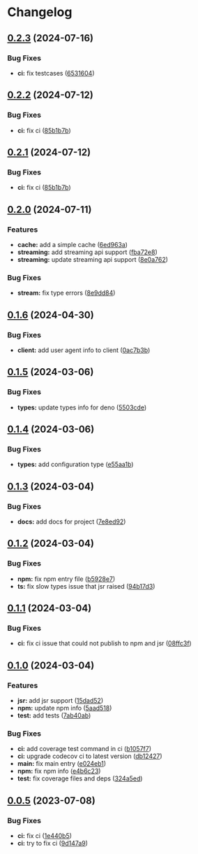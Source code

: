 # Changelog

## [0.2.3](https://github.com/PromptPal/node-sdk/compare/v0.2.2...v0.2.3) (2024-07-16)


### Bug Fixes

* **ci:** fix testcases ([6531604](https://github.com/PromptPal/node-sdk/commit/6531604e635e9960eac22bcd1bc754db500de78c))

## [0.2.2](https://github.com/PromptPal/node-sdk/compare/v0.2.1...v0.2.2) (2024-07-12)


### Bug Fixes

* **ci:** fix ci ([85b1b7b](https://github.com/PromptPal/node-sdk/commit/85b1b7bd390a5ecb6cc99bf289d1f1db98251fff))

## [0.2.1](https://github.com/PromptPal/node-sdk/compare/v0.2.0...v0.2.1) (2024-07-12)


### Bug Fixes

* **ci:** fix ci ([85b1b7b](https://github.com/PromptPal/node-sdk/commit/85b1b7bd390a5ecb6cc99bf289d1f1db98251fff))

## [0.2.0](https://github.com/PromptPal/node-sdk/compare/v0.1.6...v0.2.0) (2024-07-11)


### Features

* **cache:** add a simple cache ([6ed963a](https://github.com/PromptPal/node-sdk/commit/6ed963a0d8dd8482e584392ca147851dbea561b4))
* **streaming:** add streaming api support ([fba72e8](https://github.com/PromptPal/node-sdk/commit/fba72e89128461416e807951603d3418fa56f084))
* **streaming:** update streaming api support ([8e0a762](https://github.com/PromptPal/node-sdk/commit/8e0a762fc27f6c1b19fe343ace5e4977dd5592da))


### Bug Fixes

* **stream:** fix type errors ([8e9dd84](https://github.com/PromptPal/node-sdk/commit/8e9dd84c6a1459cb139ddc4e8079b390f6dd23d5))

## [0.1.6](https://github.com/PromptPal/node-sdk/compare/v0.1.5...v0.1.6) (2024-04-30)


### Bug Fixes

* **client:** add user agent info to client ([0ac7b3b](https://github.com/PromptPal/node-sdk/commit/0ac7b3b37c8efb7319a644a443c26274dbe6744d))

## [0.1.5](https://github.com/PromptPal/node-sdk/compare/v0.1.4...v0.1.5) (2024-03-06)


### Bug Fixes

* **types:** update types info for deno ([5503cde](https://github.com/PromptPal/node-sdk/commit/5503cdefeed46df80a0da711d95c500fd6642ddf))

## [0.1.4](https://github.com/PromptPal/node-sdk/compare/v0.1.3...v0.1.4) (2024-03-06)


### Bug Fixes

* **types:** add configuration type ([e55aa1b](https://github.com/PromptPal/node-sdk/commit/e55aa1b1aa8a654fac21664445ce117d708ca8b8))

## [0.1.3](https://github.com/PromptPal/node-sdk/compare/v0.1.2...v0.1.3) (2024-03-04)


### Bug Fixes

* **docs:** add docs for project ([7e8ed92](https://github.com/PromptPal/node-sdk/commit/7e8ed92242d3478f0ebb1f1eec7003e5ea1a7cb5))

## [0.1.2](https://github.com/PromptPal/node-sdk/compare/v0.1.1...v0.1.2) (2024-03-04)


### Bug Fixes

* **npm:** fix npm entry file ([b5928e7](https://github.com/PromptPal/node-sdk/commit/b5928e7dbbd154f2cafc341a45f86b346b207f4e))
* **ts:** fix slow types issue that jsr raised ([94b17d3](https://github.com/PromptPal/node-sdk/commit/94b17d336c708f6263effbe6d877c148ce58a73c))

## [0.1.1](https://github.com/PromptPal/node-sdk/compare/v0.1.0...v0.1.1) (2024-03-04)


### Bug Fixes

* **ci:** fix ci issue that could not publish to npm and jsr ([08ffc3f](https://github.com/PromptPal/node-sdk/commit/08ffc3fe490f51ba9bd1359515099ae6bc116f6a))

## [0.1.0](https://github.com/PromptPal/node-sdk/compare/v0.0.5...v0.1.0) (2024-03-04)


### Features

* **jsr:** add jsr support ([15dad52](https://github.com/PromptPal/node-sdk/commit/15dad520c508a3bef5121807506ac39ff425591b))
* **npm:** update npm info ([5aad518](https://github.com/PromptPal/node-sdk/commit/5aad518d66e0e4be89af4ae66b8bb3b3c023484f))
* **test:** add tests ([7ab40ab](https://github.com/PromptPal/node-sdk/commit/7ab40abdec29589c1909bd9d76ed0d4652b6bc46))


### Bug Fixes

* **ci:** add coverage test command in ci ([b1057f7](https://github.com/PromptPal/node-sdk/commit/b1057f7061bea29911bf83bbca49295a54a6fede))
* **ci:** upgrade codecov ci to latest version ([db12427](https://github.com/PromptPal/node-sdk/commit/db124277b03c61db5af2c6ff1e6189a1a6bec44e))
* **main:** fix main entry ([e024eb1](https://github.com/PromptPal/node-sdk/commit/e024eb18409144af9964e5da62a40c3dbcdb650d))
* **npm:** fix npm info ([e4b6c23](https://github.com/PromptPal/node-sdk/commit/e4b6c23f2b67b9f21b4afb52455352141e75dbb7))
* **test:** fix coverage files and deps ([324a5ed](https://github.com/PromptPal/node-sdk/commit/324a5ed962c93f9f7c164d4b63da2c483eb7a59b))

## [0.0.5](https://github.com/PromptPal/node-sdk/compare/v0.0.4...v0.0.5) (2023-07-08)


### Bug Fixes

* **ci:** fix ci ([1e440b5](https://github.com/PromptPal/node-sdk/commit/1e440b5427c5904d1fad04b075380861303c3ae6))
* **ci:** try to fix ci ([9d147a9](https://github.com/PromptPal/node-sdk/commit/9d147a9cc63c77c91ee49b3656c757dd0c430784))
